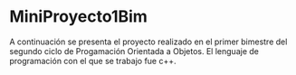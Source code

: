 # MiniProyecto1Bim

A continuación se presenta el proyecto realizado en el primer bimestre del segundo ciclo de Progamación Orientada a Objetos.
El lenguaje de programación con el que se trabajo fue c++.

